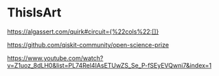 # ThisIsArt

https://algassert.com/quirk#circuit={%22cols%22:[]}

https://github.com/qiskit-community/open-science-prize

https://www.youtube.com/watch?v=Z1uoz_8dLH0&list=PL74Rel4IAsETUwZS_Se_P-fSEyEVQwni7&index=1

